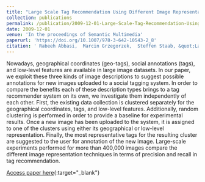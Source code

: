 ```yaml
---
title: "Large Scale Tag Recommendation Using Different Image Representations"
collection: publications
permalink: /publication/2009-12-01-Large-Scale-Tag-Recommendation-Using-Different-Image-Representations
date: 2009-12-01
venue: 'In the proceedings of Semantic Multimedia'
paperurl: 'https://doi.org/10.1007/978-3-642-10543-2_8'
citation: ' Rabeeh Abbasi,  Marcin Grzegorzek,  Steffen Staab, &quot;Large Scale Tag Recommendation Using Different Image Representations.&quot; In the proceedings of Semantic Multimedia, 2009.'
---
```

Nowadays, geographical coordinates (geo-tags), social annotations (tags), and low-level features are available in large image datasets. In our paper, we exploit these three kinds of image descriptions to suggest possible annotations for new images uploaded to a social tagging system. In order to compare the benefits each of these description types brings to a tag recommender system on its own, we investigate them independently of each other. First, the existing data collection is clustered separately for the geographical coordinates, tags, and low-level features. Additionally, random clustering is performed in order to provide a baseline for experimental results. Once a new image has been uploaded to the system, it is assigned to one of the clusters using either its geographical or low-level representation. Finally, the most representative tags for the resulting cluster are suggested to the user for annotation of the new image. Large-scale experiments performed for more than 400,000 images compare the different image representation techniques in terms of precision and recall in tag recommendation.

[Access paper here](https://doi.org/10.1007/978-3-642-10543-2_8){:target="_blank"}

